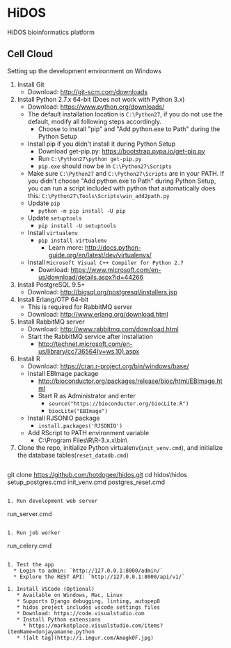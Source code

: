 # HiDOS
HiDOS bioinformatics platform
## Cell Cloud
Setting up the development environment on Windows

1. Install Git
   * Download: http://git-scm.com/downloads
1. Install Python 2.7.x 64-bit (Does not work with Python 3.x)
   * Download: https://www.python.org/downloads/
   * The default installation location is `C:\Python27`, if you do not use the default, modify all following steps accordingly.
     * Choose to install "pip" and "Add python.exe to Path" during the Python Setup
   * Install pip if you didn't install it during Python Setup
     * Download get-pip.py: https://bootstrap.pypa.io/get-pip.py
     * Run `C:\Python27\python get-pip.py`
     * `pip.exe` should now be in `C:\Python27\Scripts`
   * Make sure `C:\Python27` and `C:\Python27\Scripts` are in your PATH. If you didn't choose "Add python.exe to Path" during Python Setup, you can run a script included with python that automatically does this: `C:\Python27\Tools\Scripts\win_add2path.py`
   * Update `pip`
     * `python -m pip install -U pip`
   * Update `setuptools`
     * `pip install -U setuptools`
   * Install `virtualenv`
     * `pip install virtualenv`
       * Learn more: http://docs.python-guide.org/en/latest/dev/virtualenvs/
   * Install `Microsoft Visual C++ Compiler for Python 2.7`
     * Download: https://www.microsoft.com/en-us/download/details.aspx?id=44266
1. Install PostgreSQL 9.5+
   * Download: http://bigsql.org/postgresql/installers.jsp
1. Install Erlang/OTP 64-bit
   * This is required for RabbitMQ server
   * Download: http://www.erlang.org/download.html
1. Install RabbitMQ server
   * Download: http://www.rabbitmq.com/download.html
   * Start the RabbitMQ service after installation
     * http://technet.microsoft.com/en-us/library/cc736564(v=ws.10).aspx
1. Install R
   * Download: https://cran.r-project.org/bin/windows/base/
   * Install EBImage package
     * http://bioconductor.org/packages/release/bioc/html/EBImage.html
     * Start R as Administrator and enter
       * `source("https://bioconductor.org/biocLite.R")`
       * `biocLite("EBImage")`
   * Install RJSONIO package
     * `install.packages('RJSONIO')`
   * Add RScript to PATH environment variable
     * C:\Program Files\R\R-3.x.x\bin\
1. Clone the repo, initialize Python virtualenv(`init_venv.cmd`), and initialize the database tables(`reset_datadb.cmd`)
   ```
git clone https://github.com/hotdogee/hidos.git
cd hidos\hidos
setup_postgres.cmd
init_venv.cmd
postgres_reset.cmd
```

1. Run development web server
  ```
run_server.cmd
```

1. Run job worker
  ```
run_celery.cmd
```

1. Test the app
  * Login to admin: `http://127.0.0.1:8000/admin/`
  * Explore the REST API: `http://127.0.0.1:8000/api/v1/`

1. Install VSCode (Optional)
   * Available on Windows, Mac, Linux
   * Supports Django debugging, linting, autopep8
   * hidos project includes vscode settings files
   * Download: https://code.visualstudio.com
   * Install Python extensions
     * https://marketplace.visualstudio.com/items?itemName=donjayamanne.python
   * ![alt tag](http://i.imgur.com/Amagk0F.jpg)
